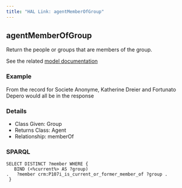 ```yaml
---
title: "HAL Link: agentMemberOfGroup"
---
```


## agentMemberOfGroup

Return the people or groups that are members of the group.

See the related [model documentation](/model/actor/#organization-membership)

### Example

From the record for Societe Anonyme, Katherine Dreier and Fortunato Depero would all be in the response


### Details

* Class Given: Group
* Returns Class: Agent
* Relationship: memberOf


### SPARQL
```
SELECT DISTINCT ?member WHERE {
   BIND (<%current%> AS ?group)
.   ?member crm:P107i_is_current_or_former_member_of ?group .
 }
```

